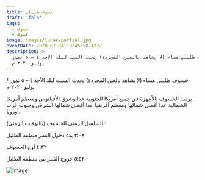 ```yaml
---
title: خسوف ظليلي
draft: 'false'
tags:
  - خسوف
  - كسوف
image: images/lunar-partial.jpg
eventDate: 2020-07-04T18:45:58.427Z
description: >-
  خسوف ظليلي مساء (لا يشاهد بالعين المجردة) يحدث السبت ليلة الأحد ٤ – ٥ تموز /
  يوليو ٢٠٢٠ م
---
```

خسوف ظليلي مساء (لا يشاهد بالعين المجردة) يحدث السبت ليلة الأحد ٤ – ٥ تموز / يوليو ٢٠٢٠ م

يرصد الخسوف بالأجهزة في جميع أمريكا الجنوبية عدا وشرق الأقيانوس ومعظم أمريكا الشمالية عدا أقصى شمالها ومعظم أفريقيا عدا أقصى شمالها الشرقي وجنوب غرب أوروبا.

التسلسل الزمني للخسوف (بالتوقيت الزمني):

٣:٠٨ بدء دخول القمر منطقة الظليل

٤:٣٢ أوج الخسوف

٥:٥٢ خروج القمر من منطقة الظليل



![image](/images/uploads/5jul20.jpeg "مخطط الخسوف")